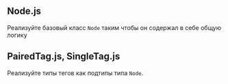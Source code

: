 ## Node.js

Реализуйте базовый класс `Node` таким чтобы он содержал в себе общую логику

## PairedTag.js, SingleTag.js

Реализуйте типы тегов как подтипы типа `Node`.

